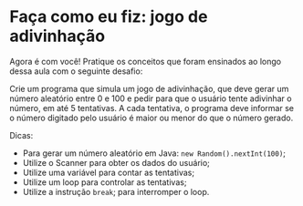 # Faça como eu fiz: jogo de adivinhação

Agora é com você! Pratique os conceitos que foram ensinados ao longo dessa aula com o seguinte desafio:

Crie um programa que simula um jogo de adivinhação, que deve gerar um número aleatório entre 0 e 100 e pedir para que o usuário tente adivinhar o número, em até 5 tentativas. A cada tentativa, o programa deve informar se o número digitado pelo usuário é maior ou menor do que o número gerado.

Dicas:

- Para gerar um número aleatório em Java: `new Random().nextInt(100)`;
- Utilize o Scanner para obter os dados do usuário;
- Utilize uma variável para contar as tentativas;
- Utilize um loop para controlar as tentativas;
- Utilize a instrução `break`; para interromper o loop.
